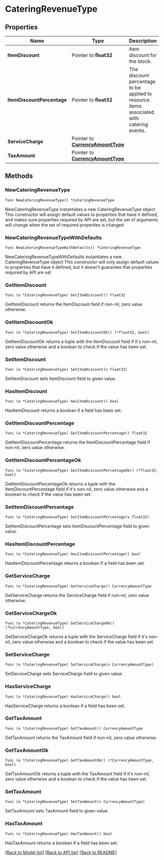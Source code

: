 # CateringRevenueType

## Properties

Name | Type | Description | Notes
------------ | ------------- | ------------- | -------------
**ItemDiscount** | Pointer to **float32** | Item discount for the block. | [optional] 
**ItemDiscountPercentage** | Pointer to **float32** | The discount percentage to be applied to resource items associated with catering events. | [optional] 
**ServiceCharge** | Pointer to [**CurrencyAmountType**](CurrencyAmountType.md) |  | [optional] 
**TaxAmount** | Pointer to [**CurrencyAmountType**](CurrencyAmountType.md) |  | [optional] 

## Methods

### NewCateringRevenueType

`func NewCateringRevenueType() *CateringRevenueType`

NewCateringRevenueType instantiates a new CateringRevenueType object
This constructor will assign default values to properties that have it defined,
and makes sure properties required by API are set, but the set of arguments
will change when the set of required properties is changed

### NewCateringRevenueTypeWithDefaults

`func NewCateringRevenueTypeWithDefaults() *CateringRevenueType`

NewCateringRevenueTypeWithDefaults instantiates a new CateringRevenueType object
This constructor will only assign default values to properties that have it defined,
but it doesn't guarantee that properties required by API are set

### GetItemDiscount

`func (o *CateringRevenueType) GetItemDiscount() float32`

GetItemDiscount returns the ItemDiscount field if non-nil, zero value otherwise.

### GetItemDiscountOk

`func (o *CateringRevenueType) GetItemDiscountOk() (*float32, bool)`

GetItemDiscountOk returns a tuple with the ItemDiscount field if it's non-nil, zero value otherwise
and a boolean to check if the value has been set.

### SetItemDiscount

`func (o *CateringRevenueType) SetItemDiscount(v float32)`

SetItemDiscount sets ItemDiscount field to given value.

### HasItemDiscount

`func (o *CateringRevenueType) HasItemDiscount() bool`

HasItemDiscount returns a boolean if a field has been set.

### GetItemDiscountPercentage

`func (o *CateringRevenueType) GetItemDiscountPercentage() float32`

GetItemDiscountPercentage returns the ItemDiscountPercentage field if non-nil, zero value otherwise.

### GetItemDiscountPercentageOk

`func (o *CateringRevenueType) GetItemDiscountPercentageOk() (*float32, bool)`

GetItemDiscountPercentageOk returns a tuple with the ItemDiscountPercentage field if it's non-nil, zero value otherwise
and a boolean to check if the value has been set.

### SetItemDiscountPercentage

`func (o *CateringRevenueType) SetItemDiscountPercentage(v float32)`

SetItemDiscountPercentage sets ItemDiscountPercentage field to given value.

### HasItemDiscountPercentage

`func (o *CateringRevenueType) HasItemDiscountPercentage() bool`

HasItemDiscountPercentage returns a boolean if a field has been set.

### GetServiceCharge

`func (o *CateringRevenueType) GetServiceCharge() CurrencyAmountType`

GetServiceCharge returns the ServiceCharge field if non-nil, zero value otherwise.

### GetServiceChargeOk

`func (o *CateringRevenueType) GetServiceChargeOk() (*CurrencyAmountType, bool)`

GetServiceChargeOk returns a tuple with the ServiceCharge field if it's non-nil, zero value otherwise
and a boolean to check if the value has been set.

### SetServiceCharge

`func (o *CateringRevenueType) SetServiceCharge(v CurrencyAmountType)`

SetServiceCharge sets ServiceCharge field to given value.

### HasServiceCharge

`func (o *CateringRevenueType) HasServiceCharge() bool`

HasServiceCharge returns a boolean if a field has been set.

### GetTaxAmount

`func (o *CateringRevenueType) GetTaxAmount() CurrencyAmountType`

GetTaxAmount returns the TaxAmount field if non-nil, zero value otherwise.

### GetTaxAmountOk

`func (o *CateringRevenueType) GetTaxAmountOk() (*CurrencyAmountType, bool)`

GetTaxAmountOk returns a tuple with the TaxAmount field if it's non-nil, zero value otherwise
and a boolean to check if the value has been set.

### SetTaxAmount

`func (o *CateringRevenueType) SetTaxAmount(v CurrencyAmountType)`

SetTaxAmount sets TaxAmount field to given value.

### HasTaxAmount

`func (o *CateringRevenueType) HasTaxAmount() bool`

HasTaxAmount returns a boolean if a field has been set.


[[Back to Model list]](../README.md#documentation-for-models) [[Back to API list]](../README.md#documentation-for-api-endpoints) [[Back to README]](../README.md)


